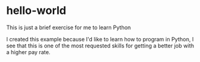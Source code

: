# hello-world
This is just a brief exercise for me to learn Python


I created this example because I'd like to learn how to program in Python, I see that this is one of the most requested skills for getting a better job with a higher pay rate.
